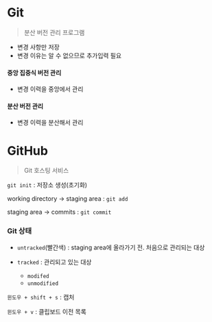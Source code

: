 # Git

> 분산 버전 관리 프로그램

- 변경 사항만 저장
- 변경 이유는 알 수 없으므로 추가입력 필요



#### 중앙 집중식 버전 관리

- 변경 이력을 중앙에서 관리



#### 분산 버전 관리

- 변경 이력을 분산해서 관리





# GitHub

> Git 호스팅 서비스



`git init` : 저장소 생성(초기화)

working directory -> staging area : `git add`

staging area -> commits : `git commit`



### Git 상태

- `untracked`(빨간색) : staging area에 올라가기 전. 처음으로 관리되는 대상

- `tracked` : 관리되고 있는 대상
  - `modifed`
  - `unmodified`



`윈도우 + shift + s` : 캡처

`윈도우 + v` : 클립보드 이전 목록